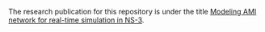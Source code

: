 The research publication for this repository is under the title [Modeling AMI network for real-time simulation in NS-3](https://ieeexplore.ieee.org/abstract/document/7780248).
